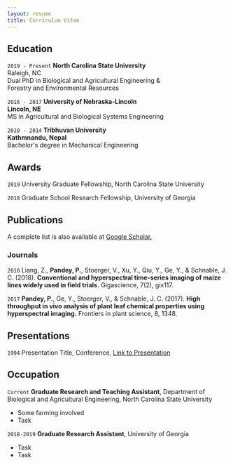 ```yaml
---
layout: resume
title: Curriculum Vitae
---
```

## Education

`2019 - Present`
__North Carolina State University__   
Raleigh, NC        
Dual PhD in Biological and Agricultural Engineering &    
Forestry and Environmental Resources

`2016 - 2017`
__University of Nebraska-Lincoln    
Lincoln, NE__     
MS in Agricultural and Biological Systems Engineering 

`2010 - 2014`
__Tribhuvan University  
Kathmnandu, Nepal__     
Bachelor's degree in Mechanical Engineering


## Awards

`2019`
University Graduate Fellowship, North Carolina State University

`2018`
Graduate School Research Fellowship, University of Georgia

## Publications

A complete list is also available at [Google Scholar.](https://scholar.google.com/citations?user=O1qUwKcAAAAJ&hl=en) 

### Journals    

`2018`
Liang, Z., __Pandey, P.__, Stoerger, V., Xu, Y., Qiu, Y., Ge, Y., & Schnable, J. C. (2018). __Conventional and hyperspectral time-series imaging of maize lines widely used in field trials.__ Gigascience, 7(2), gix117. 


`2017`
__Pandey, P.__, Ge, Y., Stoerger, V., & Schnable, J. C. (2017). __High throughput in vivo analysis of plant leaf chemical properties using hyperspectral imaging.__ Frontiers in plant science, 8, 1348.    



## Presentations

`1994`
Presentation Title, Conference, <a href="https://MyWebsite.tld/presentation1">Link to Presentation</a>


## Occupation

`Current`
__Graduate Research and Teaching Assistant__, Department of Biological and Agricultural Engineering, North Carolina State University 

- Some farming involved
- Task

`2018-2019`
__Graduate Research Assistant__, University of Georgia 



- Task
- Task



<!-- ### Footer

Last updated: May 2013 -->


